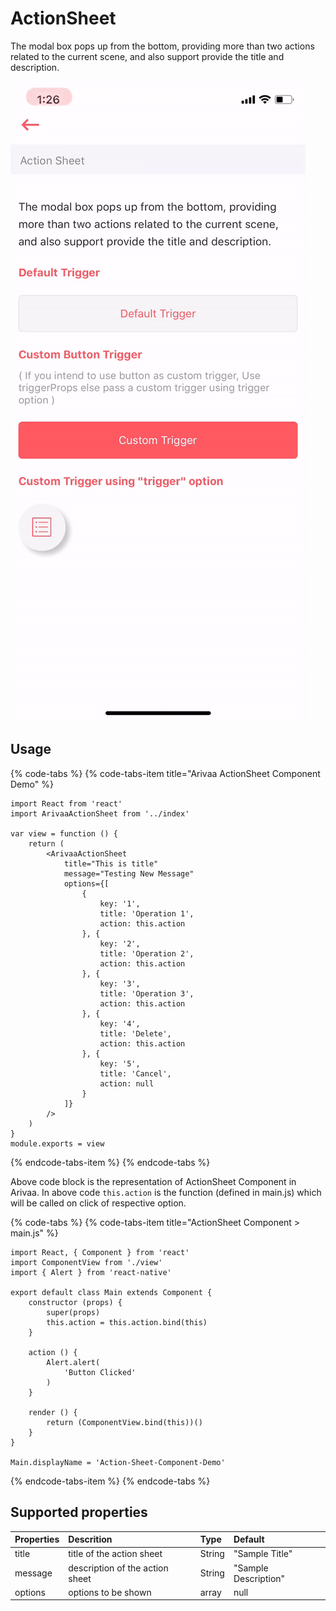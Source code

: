 # ActionSheet

The modal box pops up from the bottom, providing more than two actions related to the current scene, and also support provide the title and description.

![](../.gitbook/assets/actionsheet.gif)

## Usage

{% code-tabs %}
{% code-tabs-item title="Arivaa ActionSheet Component Demo" %}
```text
import React from 'react'
import ArivaaActionSheet from '../index'

var view = function () {
    return (
        <ArivaaActionSheet
            title="This is title"
            message="Testing New Message"
            options={[
                {
                    key: '1',
                    title: 'Operation 1',
                    action: this.action
                }, {
                    key: '2',
                    title: 'Operation 2',
                    action: this.action
                }, {
                    key: '3',
                    title: 'Operation 3',
                    action: this.action
                }, {
                    key: '4',
                    title: 'Delete',
                    action: this.action
                }, {
                    key: '5',
                    title: 'Cancel',
                    action: null
                }
            ]}
        />
    )
}
module.exports = view
```
{% endcode-tabs-item %}
{% endcode-tabs %}

Above code block is the representation of ActionSheet Component in Arivaa. In above code `this.action` is the function \(defined in main.js\) which will be called on click of respective option.

{% code-tabs %}
{% code-tabs-item title="ActionSheet Component > main.js" %}
```text
import React, { Component } from 'react'
import ComponentView from './view'
import { Alert } from 'react-native'

export default class Main extends Component {
    constructor (props) {
        super(props)
        this.action = this.action.bind(this)
    }
    
    action () {
        Alert.alert(
            'Button Clicked'
        )
    }
    
    render () {
        return (ComponentView.bind(this))()
    }
}

Main.displayName = 'Action-Sheet-Component-Demo'

```
{% endcode-tabs-item %}
{% endcode-tabs %}

## Supported properties

| Properties | Descrition | Type | Default |
| :--- | :--- | :--- | :--- |
| title | title of the action sheet | String | "Sample Title" |
| ​message | description of the action sheet | ​String | "Sample Description" |
| options | options to be shown | array | null |

